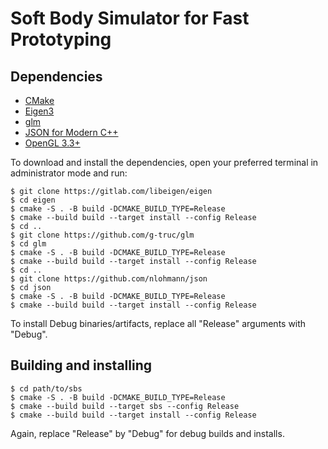 # Soft Body Simulator for Fast Prototyping

## Dependencies

- [CMake](https://cmake.org)
- [Eigen3](https://eigen.tuxfamily.org/index.php?title=Main_Page)
- [glm](https://github.com/g-truc/glm)
- [JSON for Modern C++](https://github.com/nlohmann/json)
- [OpenGL 3.3+](https://www.opengl.org//)

To download and install the dependencies, open your preferred terminal in 
administrator mode and run:
```
$ git clone https://gitlab.com/libeigen/eigen
$ cd eigen
$ cmake -S . -B build -DCMAKE_BUILD_TYPE=Release
$ cmake --build build --target install --config Release
$ cd ..
$ git clone https://github.com/g-truc/glm
$ cd glm
$ cmake -S . -B build -DCMAKE_BUILD_TYPE=Release
$ cmake --build build --target install --config Release
$ cd ..
$ git clone https://github.com/nlohmann/json
$ cd json
$ cmake -S . -B build -DCMAKE_BUILD_TYPE=Release
$ cmake --build build --target install --config Release
```

To install Debug binaries/artifacts, replace all "Release" arguments with "Debug".

## Building and installing

```
$ cd path/to/sbs
$ cmake -S . -B build -DCMAKE_BUILD_TYPE=Release
$ cmake --build build --target sbs --config Release
$ cmake --build build --target install --config Release
```

Again, replace "Release" by "Debug" for debug builds and installs.
